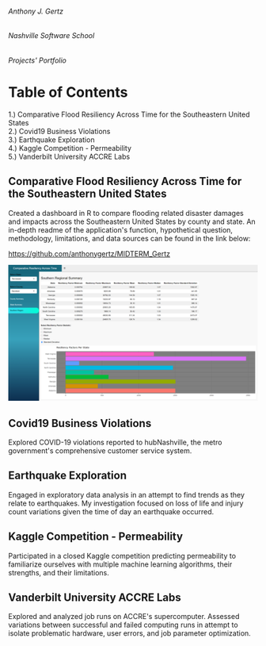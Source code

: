 ###### Anthony J. Gertz
###### Nashville Software School
###### Projects' Portfolio

# Table of Contents

1.) Comparative Flood Resiliency Across Time for the Southeastern United States<br>
2.) Covid19 Business Violations<br>
3.) Earthquake Exploration<br>
4.) Kaggle Competition - Permeability<br>
5.) Vanderbilt University ACCRE Labs<br>

## Comparative Flood Resiliency Across Time for the Southeastern United States
Created a dashboard in R to compare flooding related disaster damages and impacts across the Southeastern United States by county and state. An in-depth readme of the application's function, hypothetical question, methodology, limitations, and data sources can be found in the link below: 

https://github.com/anthonygertz/MIDTERM_Gertz

![IMAGE1](https://github.com/anthonygertz/Portfolio/blob/7c49b04f71094a20b881d536b9382eb976bfbb03/Midterm.PNG)

## Covid19 Business Violations
Explored COVID-19 violations reported to hubNashville, the metro government's comprehensive customer service system. 

## Earthquake Exploration
Engaged in exploratory data analysis in an attempt to find trends as they relate to earthquakes. My investigation focused on loss of life and injury count variations given the time of day an earthquake occurred. 

## Kaggle Competition - Permeability
Participated in a closed Kaggle competition predicting permeability to familiarize ourselves with multiple machine learning algorithms, their strengths, and their limitations. 

## Vanderbilt University ACCRE Labs
Explored and analyzed job runs on ACCRE's supercomputer. Assessed variations between successful and failed computing runs in attempt to isolate problematic hardware, user errors, and job parameter optimization. 
